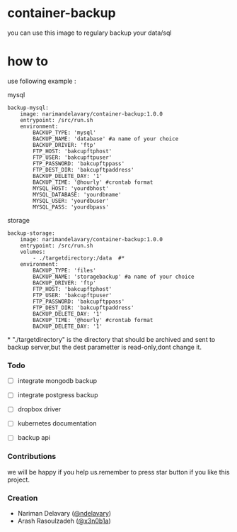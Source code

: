 # container-backup
you can use this image to regulary backup your data/sql 

# how to
use following example : 

mysql 
```
backup-mysql:
    image: narimandelavary/container-backup:1.0.0
    entrypoint: /src/run.sh
    environment:
        BACKUP_TYPE: 'mysql'
        BACKUP_NAME: 'database' #a name of your choice
        BACKUP_DRIVER: 'ftp'
        FTP_HOST: 'bakcupftphost'
        FTP_USER: 'bakcupftpuser'
        FTP_PASSWORD: 'bakcupftppass'
        FTP_DEST_DIR: 'bakcupftpaddress'
        BACKUP_DELETE_DAY: '1'
        BACKUP_TIME: '@hourly' #crontab format
        MYSQL_HOST: 'yourdbhost'
        MYSQL_DATABASE: 'yourdbname'
        MYSQL_USER: 'yourdbuser'
        MYSQL_PASS: 'yourdbpass'
```
storage
```
backup-storage:
    image: narimandelavary/container-backup:1.0.0
    entrypoint: /src/run.sh
    volumes:
        - ./targetdirectory:/data  #* 
    environment:
        BACKUP_TYPE: 'files'
        BACKUP_NAME: 'storagebackup' #a name of your choice
        BACKUP_DRIVER: 'ftp'
        FTP_HOST: 'bakcupftphost'
        FTP_USER: 'bakcupftpuser'
        FTP_PASSWORD: 'bakcupftppass'
        FTP_DEST_DIR: 'bakcupftpaddress'
        BACKUP_DELETE_DAY: '1'
        BACKUP_TIME: '@hourly' #crontab format
        BACKUP_DELETE_DAY: '1'
```

\* "./targetdirectory" is the directory that should be archived and sent to backup server,but the dest parametter is read-only,dont change it.


### Todo
- [ ] integrate mongodb backup 
- [ ] integrate postgress backup
- [ ] dropbox driver
- [ ] kubernetes documentation
- [ ] backup api


### Contributions
we will be happy if you help us.remember to press star button if you like this project.
### Creation

 * Nariman Delavary ([@ndelavary](https://twitter.com/ndelavary))
 * Arash Rasoulzadeh ([@x3n0b1a](https://twitter.com/x3n0b1a))


